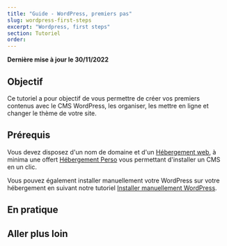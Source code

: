 ```yaml
---
title: "Guide - WordPress, premiers pas"
slug: wordpress-first-steps
excerpt: "Wordpress, first steps"
section: Tutoriel
order: 
---
```


**Dernière mise à jour le 30/11/2022**

## Objectif

Ce tutoriel a pour objectif de vous permettre de créer vos premiers contenus avec le CMS WordPress, les organiser, les mettre en ligne et changer le thème de votre site.

## Prérequis

Vous devez disposez d'un nom de domaine et d'un [Hébergement web](https://www.ovhcloud.com/fr/web-hosting/), à minima une offert [Hébergement Perso](https://www.ovhcloud.com/fr/web-hosting/personal-offer/) vous permettant d'installer un CMS en un clic.

Vous pouvez également installer manuellement votre WordPress sur votre hébergement en suivant notre tutoriel [Installer manuellement WordPress](https://docs.ovh.com/fr/hosting/installer-manuellement-wordpress/).

## En pratique

## Aller plus loin

